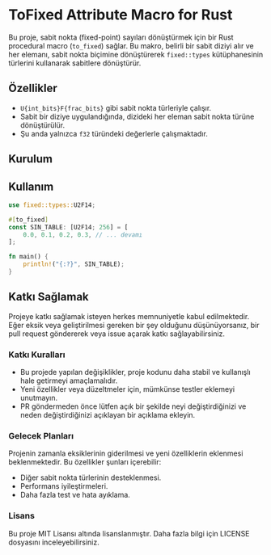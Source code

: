 # ToFixed Attribute Macro for Rust

Bu proje, sabit nokta (fixed-point) sayıları dönüştürmek için bir Rust procedural macro (`to_fixed`) sağlar. Bu makro, belirli bir sabit diziyi alır ve her elemanı, sabit nokta biçimine dönüştürerek `fixed::types` kütüphanesinin türlerini kullanarak sabitlere dönüştürür.

## Özellikler

- `U{int_bits}F{frac_bits}` gibi sabit nokta türleriyle çalışır.
- Sabit bir diziye uygulandığında, dizideki her eleman sabit nokta türüne dönüştürülür.
- Şu anda yalnızca `f32` türündeki değerlerle çalışmaktadır.
  
## Kurulum

## Kullanım
```rust
use fixed::types::U2F14;

#[to_fixed]
const SIN_TABLE: [U2F14; 256] = [
    0.0, 0.1, 0.2, 0.3, // ... devamı
];

fn main() {
    println!("{:?}", SIN_TABLE);
}
```
## Katkı Sağlamak

Projeye katkı sağlamak isteyen herkes memnuniyetle kabul edilmektedir. Eğer eksik veya geliştirilmesi gereken bir şey olduğunu düşünüyorsanız, bir pull request göndererek veya issue açarak katkı sağlayabilirsiniz.

### Katkı Kuralları

- Bu projede yapılan değişiklikler, proje kodunu daha stabil ve kullanışlı hale getirmeyi amaçlamalıdır.
- Yeni özellikler veya düzeltmeler için, mümkünse testler eklemeyi unutmayın.
- PR göndermeden önce lütfen açık bir şekilde neyi değiştirdiğinizi ve neden değiştirdiğinizi açıklayan bir açıklama ekleyin.

### Gelecek Planları

Projenin zamanla eksiklerinin giderilmesi ve yeni özelliklerin eklenmesi beklenmektedir. Bu özellikler şunları içerebilir:
- Diğer sabit nokta türlerinin desteklenmesi.
- Performans iyileştirmeleri.
- Daha fazla test ve hata ayıklama.

### Lisans

Bu proje MIT Lisansı altında lisanslanmıştır. Daha fazla bilgi için LICENSE dosyasını inceleyebilirsiniz.
